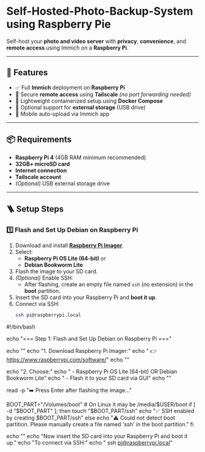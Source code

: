 # Self-Hosted-Photo-Backup-System using Raspberry Pie


Self-host your **photo and video server** with **privacy**, **convenience**, and **remote access** using Immich on a **Raspberry Pi**.

---

## 🚀 Features

- ✅ Full **Immich** deployment on **Raspberry Pi**
- 🔐 Secure **remote access** using **Tailscale** *(no port forwarding needed)*
- 🐳 Lightweight containerized setup using **Docker Compose**
- 💾 Optional support for **external storage** (USB drive)
- 📱 Mobile auto-upload via Immich app

---

## 📦 Requirements

- **Raspberry Pi 4** (4GB RAM minimum recommended)
- **32GB+ microSD card**
- **Internet connection**
- **Tailscale account**
- *(Optional)* USB external storage drive

---

## 🪜 Setup Steps

### 1️⃣ Flash and Set Up Debian on Raspberry Pi

1. Download and install **[Raspberry Pi Imager](https://www.raspberrypi.com/software/)**.
2. Select:
   - **Raspberry Pi OS Lite (64-bit)** or
   - **Debian Bookworm Lite**
3. Flash the image to your SD card.
4. *(Optional)* Enable SSH:
   - After flashing, create an empty file named `ssh` (no extension) in the **boot** partition.
5. Insert the SD card into your Raspberry Pi and **boot it up**.
6. Connect via SSH:
   ```bash
   ssh pi@raspberrypi.local


#!/bin/bash

echo "=== Step 1: Flash and Set Up Debian on Raspberry Pi ==="

echo ""
echo "1. Download Raspberry Pi Imager:"
echo "   👉 https://www.raspberrypi.com/software/"
echo ""

echo "2. Choose:"
echo "   - Raspberry Pi OS Lite (64-bit) OR Debian Bookworm Lite"
echo "   - Flash it to your SD card via GUI"
echo ""

read -p "➡️ Press Enter after flashing the image..."

BOOT_PART="/Volumes/boot"  # On Linux it may be /media/$USER/boot
if [ -d "$BOOT_PART" ]; then
    touch "$BOOT_PART/ssh"
    echo "✅ SSH enabled by creating $BOOT_PART/ssh"
else
    echo "⚠️ Could not detect boot partition. Please manually create a file named 'ssh' in the boot partition."
fi

echo ""
echo "Now insert the SD card into your Raspberry Pi and boot it up."
echo "To connect via SSH:"
echo "   ssh pi@raspberrypi.local"



